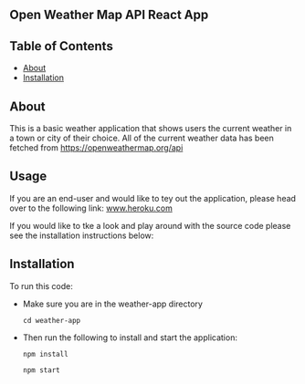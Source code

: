 ## Open Weather Map API React App

 ## Table of Contents
  <ul>
    <li><a href="#about">About</a></li>
    <li><a href="#installation">Installation</a></li>
  </ul>


## About

This is a basic weather application that shows users the current weather in a town or city of their choice. All of the current weather data has been fetched from https://openweathermap.org/api


## Usage

If you are an end-user and would like to tey out the application, please head over to the following link:
www.heroku.com 

If you would like to tke a look and play around with the source code please see the installation instructions below:

## Installation
To run this code:
* Make sure you are in the weather-app  directory

  ```cd weather-app```

* Then run the following to install and start the application:

   ```npm install```

   ```npm start```
